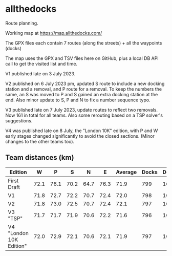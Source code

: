 # allthedocks

Route planning.

Working map at https://map.allthedocks.com/

The GPX files each contain 7 routes (along the streets) + all the waypoints (docks)

The map uses the GPX and TSV files here on GitHub, plus a local DB API call to get the visited list and time.  

V1 published late on 3 July 2023.

V2 published on 6 July 2023 pm, updated S route to include a new docking station and a removal, and P route for a removal. To keep the numbers the same, an S was moved to P and S gained an extra docking station at the end. Also minor update to S, P and N to fix a number sequence typo.

V3 published late on 7 July 2023, update routes to reflect two removals. Now 161 in total for all teams. Also some rerouting based on a TSP solver's suggestions. 

V4 was published late on 8 July, the "London 10K" edition, with P and W early stages changed significantly to avoid the closed sections. (Minor changes to the other teams too). 

## Team distances (km)

| Edition | W   | P   | S   | N   | E   | Average | Docks | Docks/Team |
| ------- | --- | --- | --- | --- | --- | ----- | ---- | --- |
| First Draft | 72.1  | 76.1 | 70.2 | 64.7 | 76.3 | 71.9 | 799 | 162 | 
| V1   | 71.8 | 72.7 | 72.2 | 70.7 | 72.4 | 72.0 | 798 | 162 |
| V2   | 71.8 | 73.0 | 72.5 | 70.7 | 72.4 | 72.1 | 797 | 162 |
| V3 "TSP" | 71.7 | 71.7 | 71.9 | 70.6 | 72.2 | 71.6 | 796 | 161 |
| V4 "London 10K Edition" | 72.0 | 72.9 | 72.1 | 70.6 | 72.1 | 71.9 | 797 | 162 |
